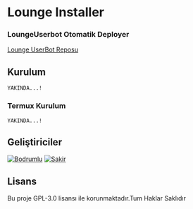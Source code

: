 # Lounge Installer

### LoungeUserbot Otomatik Deployer

[Lounge UserBot Reposu](https://github.com/Bodrumlubebek/Loungeuserbot)

## Kurulum
``` YAKINDA...! ```

### Termux Kurulum

``` YAKINDA...! ```

## Geliştiriciler

[![Bodrumlu](https://github.com/Bodrumlubebek.png?size=100)](https://t.me/loungesupport)
[![Sakir](https://avatars.githubusercontent.com/u/86895448?s=400&u=f1fb5d7ff02c8769e6b5661e56323f1b59da6c5a&v=4size=100)](https://github.com/SakirBey1)


## Lisans
Bu proje GPL-3.0 lisansı ile korunmaktadır.Tum Haklar Saklıdır


